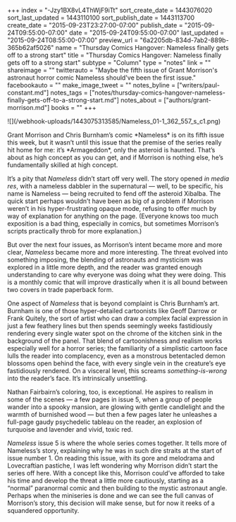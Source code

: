 +++
index = "-Jzy1BX8vL4ThWjF9iTt"
sort_create_date = 1443076020
sort_last_updated = 1443110100
sort_publish_date = 1443113700
create_date = "2015-09-23T23:27:00-07:00"
publish_date = "2015-09-24T09:55:00-07:00"
date = "2015-09-24T09:55:00-07:00"
last_updated = "2015-09-24T08:55:00-07:00"
preview_url = "6a2205db-834d-7ab2-889b-365b62af5026"
name = "Thursday Comics Hangover: Nameless finally gets off to a strong start"
title = "Thursday Comics Hangover: Nameless finally gets off to a strong start"
subtype = "Column"
type = "notes"
link = ""
shareimage = ""
twitterauto = "Maybe the fifth issue of Grant Morrison's astronaut horror comic Nameless should've been the first issue."
facebookauto = ""
make_image_tweet = ""
notes_byline = ["writers/paul-constant.md"]
notes_tags = ["notes/thursday-comics-hangover-nameless-finally-gets-off-to-a-strong-start.md"]
notes_about = ["authors/grant-morrison.md"]
books = ""
+++
<p class="image-left">![](/webhook-uploads/1443075313585/Nameless_01-1_362_557_s_c1.png)</p>Grant Morrison and Chris Burnham’s comic *Nameless* is on its fifth issue this week, but it wasn’t until this issue that the premise of the series really hit home for me: it’s *Armageddon*, only the asteroid is haunted.  That’s about as high concept as you can get, and if Morrison is nothing else, he’s fundamentally skilled at high concept. 

It’s a pity that *Nameless* didn’t start off very well. The story opened *in media res*, with a nameless dabbler in the supernatural — well, to be specific, his name is Nameless — being recruited to fend off the asteroid Xibalba. The quick start perhaps wouldn’t have been as big of a problem if Morrison weren’t in his hyper-frustrating opaque mode, refusing to offer much by way of explanation for anything on the page. (Everyone knows too much exposition is a bad thing, especially in comics, but sometimes Morrison’s scripts practically throb for more explanation.)

But over the next four issues, as Morrison’s intent became more and more clear, *Nameless* became more and more interesting. The threat evolved into something imposing, the blending of astronauts and mysticism was explored in a little more depth, and the reader was granted enough understanding to care why everyone was doing what they were doing. This is a monthly comic that will improve drastically when it is all bound between two covers in trade paperback form.

One aspect of *Nameless* that is beyond complaint is Chris Burnham’s art. Burnham is one of those hyper-detailed cartoonists like Geoff Darrow or Frank Quitely, the sort of artist who can draw a complex facial expression in just a few feathery lines but then spends seemingly weeks fastidiously rendering every single water spot on the chrome of the kitchen sink in the background of the panel. That blend of cartoonishness and realism works especially well for a horror series; the familiarity of a simplistic cartoon face lulls the reader into complacency, even as a monstrous betentacled demon blossoms open behind the face, with every single vein in the creature’s eye fastidiously rendered. On a visceral level, this screams *something-is-wrong* into the reader’s face. It’s intrinsically unsettling.

Nathan Fairbairn’s coloring, too, is exceptional. He aspires to realism in some of the scenes — a few pages in issue 5, when a group of people wander into a spooky mansion, are glowing with gentle candlelight and the warmth of burnished wood — but then a few pages later he unleashes a full-page gaudy psychedelic tableau on the reader, an explosion of turquoise and lavender and vivid, toxic red.

*Nameless* issue 5 is where the whole series comes together. It tells more of Nameless’s story, explaining why he was in such dire straits at the start of issue number 1. On reading this issue, with its gore and melodrama and Lovecraftian pastiche, I was left wondering why Morrison didn’t start the series off here. With a concept like this, Morrison could’ve afforded to take his time and develop the threat a little more cautiously, starting as a “normal” paranormal comic and then building to the mystic astronaut angle. Perhaps when the miniseries is done and we can see the full canvas of Morrison’s story, this decision will make sense, but for now it reeks of a squandered opportunity.
